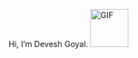  Hi, I’m Devesh Goyal.         <img alt="GIF" src="https://github.com/TheDudeThatCode/TheDudeThatCode/blob/master/Assets/wave.gif" width="67" />

